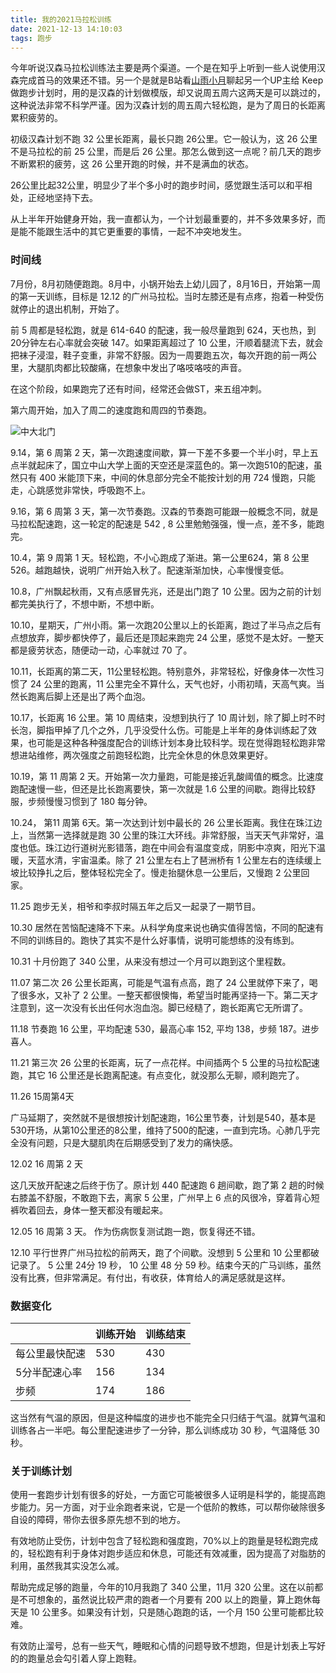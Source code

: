 ```yaml
---
title: 我的2021马拉松训练
date: 2021-12-13 14:10:03
tags: 跑步
---
```


今年听说汉森马拉松训练法主要是两个渠道。一个是在知乎上听到一些人说使用汉森完成首马的效果还不错。另一个是就是B站看[山雨小月][1]聊起另一个UP主给 Keep 做跑步计划时，用的是汉森的计划做模版，却又说周五周六这两天是可以跳过的，这种说法非常不科学严谨。因为汉森计划的周五周六轻松跑，是为了周日的长距离累积疲劳的。

初级汉森计划不跑 32 公里长距离，最长只跑 26公里。它一般认为，这 26 公里不是马拉松的前 25 公里，而是后 26 公里。那怎么做到这一点呢？前几天的跑步不断累积的疲劳，这 26 公里开跑的时候，并不是满血的状态。

26公里比起32公里，明显少了半个多小时的跑步时间，感觉跟生活可以和平相处，正经地坚持下去。

从上半年开始健身开始，我一直都认为，一个计划最重要的，并不多效果多好，而是能不能跟生活中的其它更重要的事情，一起不冲突地发生。

### 时间线

7月份，8月初随便跑跑。8月中，小锅开始去上幼儿园了，8月16日，开始第一周的第一天训练，目标是 12.12 的广州马拉松。当时左膝还是有点疼，抱着一种受伤就停止的退出机制，开始了。

前 5 周都是轻松跑，就是 614-640 的配速，我一般尽量跑到 624，天也热，到20分钟左右心率就会突破 147。如果距离超过了 10 公里，汗顺着腿流下去，就会把袜子浸湿，鞋子变重，非常不舒服。因为一周要跑五次，每次开跑的前一两公里，大腿肌肉都比较酸痛，在想象中发出了咯吱咯吱的声音。

在这个阶段，如果跑完了还有时间，经常还会做ST，来五组冲刺。

第六周开始，加入了周二的速度跑和周四的节奏跑。

![中大北门][image-1]

9.14，第 6 周第 2 天，第一次跑速度间歇，算一下差不多要一个半小时，早上五点半就起床了，国立中山大学上面的天空还是深蓝色的。第一次跑510的配速，虽然只有 400 米能顶下来，中间的休息部分完全不能按计划的用 724 慢跑，只能走，心跳感觉非常快，呼吸跑不上。

9.16，第 6 周第 3 天，第一次节奏跑。汉森的节奏跑可能跟一般概念不同，就是马拉松配速跑，这一轮定的配速是 542 , 8 公里勉勉强强，慢一点，差不多，能跑完。

10.4，第 9 周第 1 天。轻松跑，不小心跑成了渐进。第一公里624，第 8 公里526。越跑越快，说明广州开始入秋了。配速渐渐加快，心率慢慢变低。

10.8，广州飘起秋雨，又有点感冒先兆，还是出门跑了 10 公里。因为之前的计划都完美执行了，不想中断，不想中断。

10.10，星期天，广州小雨。第一次跑20公里以上的长距离，跑过了半马点之后有点想放弃，脚步都快停了，最后还是顶起来跑完 24 公里，感觉不是太好。一整天都是疲劳状态，随便动一动，心率就过 70 了。

10.11，长距离的第二天，11公里轻松跑。特别意外，非常轻松，好像身体一次性习惯了 24 公里的跑离，11 公里完全不算什么，天气也好，小雨初晴，天高气爽。当然长跑离后脚上还是出了两个血泡。

10.17，长距离 16 公里。第 10 周结束，没想到执行了 10 周计划，除了脚上时不时长泡，脚指甲掉了几个之外，几乎没受什么伤。可能是上半年的身体训练起了效果，也可能是这种各种强度配合的训练计划本身比较科学。现在觉得跑轻松跑非常想进站维修，两次强度之前跑轻松跑，比完全休息的休息效果更好。

10.19，第 11 周第 2 天。开始第一次力量跑，可能是接近乳酸阈值的概念。比速度跑配速慢一些，但还是比长跑离要快，第一次就是 1.6 公里的间歇。跑得比较舒服，步频慢慢习惯到了 180 每分钟。

10.24， 第11 周第 6天。第一次达到计划中最长的 26 公里长距离。我住在珠江边上，当然第一选择就是跑 30 公里的珠江大环线。非常舒服，当天天气非常好，温度也低。珠江边行道树光影错落，跑在中间会有温度变成，阴影中凉爽，阳光下温暖，天蓝水清，宇宙温柔。除了 21 公里左右上了琶洲桥有 1 公里左右的连续缓上坡比较挣扎之后，整体轻松完全了。慢走抬腿休息一公里后，又慢跑 2 公里回家。

11.25 跑步无关，相爷和李叔时隔五年之后又一起录了一期节目。

10.30 居然在苦恼配速降不下来。从科学角度来说也确实值得苦恼，不同的配速有不同的训练目的。跑快了其实不是什么好事情，说明可能想练的没有练到。

10.31 十月份跑了 340 公里，从来没有想过一个月可以跑到这个里程数。

11.07 第二次 26 公里长距离，可能是气温有点高，跑了 24 公里就停下来了，喝了很多水，又补了 2 公里。一整天都很懊悔，希望当时能再坚持一下。第二天才注意到，这一次没有长出任何水泡血泡。脚已经糙了，跑长距离它无所谓了。

11.18 节奏跑 16 公里，平均配速 530，最高心率 152, 平均 138，步频 187。进步喜人。

11.21 第三次 26 公里的长距离，玩了一点花样。中间插两个 5 公里的马拉松配速跑，其它 16 公里还是长跑离配速。有点变化，就没那么无聊，顺利跑完了。

11.26 15周第4天

广马延期了，突然就不是很想按计划配速跑，16公里节奏，计划是540，基本是530开场，从第10公里还的8公里，维持了500的配速，一直到完场。心肺几乎完全没有问题，只是大腿肌肉在后期感受到了发力的痛快感。

12.02 16 周第 2 天

这几天放开配速之后终于伤了。原计划 440 配速跑 6 趟间歇，跑了第 2 趟的时候右膝盖不舒服，不敢跑下去，离家 5 公里，广州早上 6 点的风很冷，穿着背心短裤吹着回去，身体一整天都没有暖起来。

12.05 16 周第 3 天。 作为伤病恢复测试跑一跑，恢复得还不错。

12.10 平行世界广州马拉松的前两天，跑了个间歇。没想到 5 公里和 10 公里都破记录了。 5 公里 24分 19 秒， 10 公里 48 分 59 秒。结束今天的广马训练，虽然没有比赛，但非常满足。有付出，有收获，体育给人的满足感就是这样。

### 数据变化

|         | 训练开始 | 训练结束 |
| ------- | ---- | ---- |
| 每公里最快配速 | 530  | 430  |
| 5分半配速心率 | 156  | 134  |
| 步频      | 174  | 186  |


这当然有气温的原因，但是这种幅度的进步也不能完全只归结于气温。就算气温和训练各占一半吧。每公里配速进步了一分钟，那么训练成功 30 秒，气温降低 30 秒。

### 关于训练计划

使用一套跑步计划有很多的好处，一方面它可能被很多人证明是科学的，能提高跑步能力。另一方面，对于业余跑者来说，它是一个低阶的教练，可以帮你破除很多自设的障碍，带你去很多原先想不到的地方。

有效地防止受伤，计划中包含了轻松跑和强度跑，70%以上的跑量是轻松跑完成的，轻松跑有利于身体对跑步适应和休息，可能还有效减重，因为提高了对脂肪的利用，虽然我其实没怎么减。

帮助完成足够的跑量，今年的10月我跑了 340 公里，11月 320 公里。这在以前都是不可想象的，虽然说比较严肃的跑者一个月要有 200 以上的跑量，算上跑休每天是 10 公里多。如果没有计划，只是随心跑跑的话，一个月 150 公里可能都比较难。

有效防止溜号，总有一些天气，睡眠和心情的问题导致不想跑，但是计划表上写好的的跑量总会勾引着人穿上跑鞋。

[1]:	https://space.bilibili.com/3945971

[image-1]:	http://image.laihjx.com/blog/IMG_7897-1024x1024.jpg